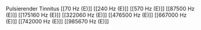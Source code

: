 Pulsierender Tinnitus
[[70 Hz (E)]]
[[240 Hz (E)]]
[[570 Hz (E)]]
[[87500 Hz (E)]]
[[175160 Hz (E)]]
[[322060 Hz (E)]]
[[476500 Hz (E)]]
[[667000 Hz (E)]]
[[742000 Hz (E)]]
[[985670 Hz (E)]]